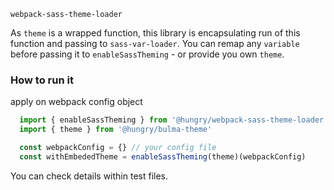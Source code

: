 `webpack-sass-theme-loader`

As `theme` is a wrapped function, this library is encapsulating run of this function and passing to `sass-var-loader`. 
You can remap any `variable` before passing it to `enableSassTheming` - or provide you own `theme`.

### How to run it

apply on webpack config object
```ts
  import { enableSassTheming } from '@hungry/webpack-sass-theme-loader'
  import { theme } from '@hungry/bulma-theme'

  const webpackConfig = {} // your config file
  const withEmbededTheme = enableSassTheming(theme)(webpackConfig)
```

You can check details within test files.